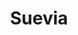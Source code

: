 ---
title: "Suevia"
url: /ciudad-autonoma-de-buenos-aires/suevia-jeronimo-salguero/
shop: Bäckerei
---